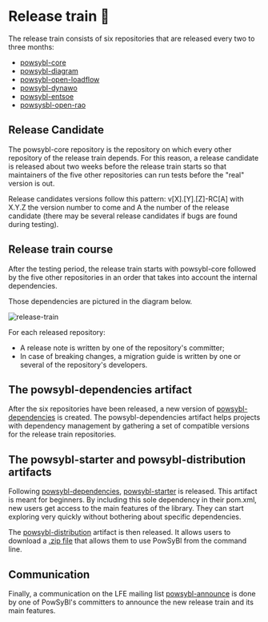 # Release train 🚂

The release train consists of six repositories that are released every two to three months: 

- [powsybl-core](https://github.com/powsybl/powsybl-core)
- [powsybl-diagram](https://github.com/powsybl/powsybl-diagram)
- [powsybl-open-loadflow](https://github.com/powsybl/powsybl-open-loadflow)
- [powsybl-dynawo](https://github.com/powsybl/powsybl-dynawo)
- [powsybl-entsoe](https://github.com/powsybl/powsybl-entsoe)
- [powsysbl-open-rao](https://github.com/powsybl/powsybl-open-rao)

## Release Candidate

The powsybl-core repository is the repository on which every other repository of the release train depends. For this reason, a release candidate is released about two weeks before the release train starts so that maintainers of the five other repositories can run tests before the "real" version is out.

Release candidates versions follow this pattern: v[X].[Y].[Z]-RC[A] with X.Y.Z the version number to come and A the number of the release candidate (there may be several release candidates if bugs are found during testing).

## Release train course

After the testing period, the release train starts with powsybl-core followed by the five other repositories in an order that takes into account the internal dependencies.

Those dependencies are pictured in the diagram below.

![release-train](/_static/img/releaseTrainDependencies.svg)

For each released repository:
- A release note is written by one of the repository's committer;
- In case of breaking changes, a migration guide is written by one or several of the repository's developers.

## The powsybl-dependencies artifact

After the six repositories have been released, a new version of [powsybl-dependencies](https://github.com/powsybl/powsybl-dependencies) is created.
The powsybl-dependencies artifact helps projects with dependency management by gathering a set of compatible versions for the release train repositories.

## The powsybl-starter and powsybl-distribution artifacts

Following [powsybl-dependencies](https://github.com/powsybl/powsybl-dependencies), [powsybl-starter](https://github.com/powsybl/powsybl-starter) is released. This artifact is meant for beginners. By including this sole dependency in their pom.xml, new users get access to the main features of the library. They can start exploring very quickly without bothering about specific dependencies.

The [powsybl-distribution](https://github.com/powsybl/powsybl-distribution) artifact is then released. It allows users to download a [.zip file](https://github.com/powsybl/powsybl-distribution/releases) that allows them to use PowSyBl from the command line.

## Communication

Finally, a communication on the LFE mailing list [powsybl-announce](https://lists.lfenergy.org/g/powsybl-announce/) is done by one of PowSyBl's committers to announce the new release train and its main features.
